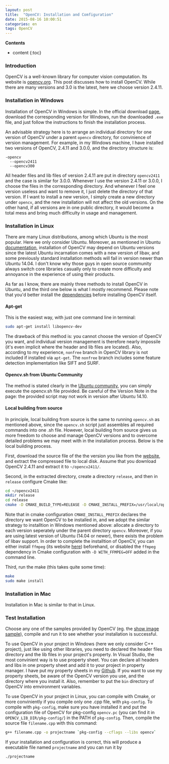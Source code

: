 ```yaml
---
layout: post
title:  "OpenCV: Installation and Comfiguration"
date: 2015-08-16 10:00:51 
categories: en
tags: OpenCV
---
```


__Contents__

* content
{:toc}

### Introduction

OpenCV is a well-known library for computer vision computation. Its website is [opencv.org](http://opencv.org/). This post discusses how to install OpenCV. While there are many versions and 3.0 is the latest, here we choose version 2.4.11.

### Installation in Windows

Installation of OpenCV in Windows is simple. In the official download [page](http://opencv.org/downloads.html), download the corresponding version for Windows, run the downloaded `.exe` file, and just follow the instructions to finish the installation process. 

An advisable strategy here is to arrange an individual directory for one version of OpenCV under a parent `opencv` directory, for convinience of version management. For example, in my Windows machine, I have installed two versions of OpenCV, 2.4.11 and 3.0.0, and the directory structure is:

	-opencv
	  --opencv2411
	  --opencv300
	 
All header files and lib files of version 2.4.11 are put in directory `opencv2411` and the case is similar for 3.0.0. Whenever I use the version 2.4.11 or 3.0.0, I choose the files in the corresponding directory. And whenever I feel one version useless and want to remove it, I just delete the directory of that version. If I want to install a new version, I simply create a new directory under `opencv`, and the new installation will not affect the old versions. On the other hand, if all versions are in one public directory, it would become a total mess and bring much difficulty in usage and management. 



### Installation in Linux

There are many Linux distributions, among which Ubuntu is the most popular. Here we only consider Ubuntu. Moreover, as mentioned in Ubuntu [documentation](https://help.ubuntu.com/community/OpenCV), installation of OpenCV may depend on Ubuntu versions since the latest Ubuntu incarnation comes with a new version of libav, and some previously standard installation methods will fail  in version newer than Ubuntu 14.04. I don't know why those guys in open source community always switch core libraries casually only to create more difficulty and annoyance in the experience of using their products.

As far as I know, there are mainly three methods to install OpenCV in Ubuntu, and the third one below is what I mostly recommend. Please note that you'd better install the [dependencies](http://docs.opencv.org/doc/tutorials/introduction/linux_install/linux_install.html#linux-installation) before installing OpenCV itself.

#### Apt-get

This is the easiest way, with just one command line in terminal:

```bash
sudo apt-get install libopencv-dev
```
	
The drawback of this method is: you cannot choose the version of OpenCV you want, and individual version management is therefore nearly impossile (it's even implicit where the header and lib files are located). Also, according to my experience, `nonfree` branch in OpenCV library is not included if installed via `apt-get`. The `nonfree` branch includes some feature detection implementation like SIFT and SURF.

#### Opencv.sh from Ubuntu Community

The method is stated clearly in the [Ubuntu community](https://help.ubuntu.com/community/OpenCV), you can simply execute the opencv.sh file provided. Be careful of the Version Note in the page: the provided script may not work in version after Ubuntu 14.10.

#### Local building from source

In principle, local building from source is the same to running `opencv.sh` as mentioned above, since the `opencv.sh` script just assembles all required commands into one .sh file. However, local building from source gives us more freedom to choose and manage OpenCV versions and to overcome detailed problems we may meet with in the installation process. Below is the local building process.

First, download the source file of the the version you like from the [website](http://docs.opencv.org/doc/tutorials/introduction/linux_install/linux_install.html#linux-installation), and extract the compressed file to local disk. Assume that you download OpenCV 2.4.11 and extract it to `~/opencv2411/`.

Second, in the extracted directory, create a directory `release`, and then in `release` configure Cmake like:

```bash
cd ~/opencv2411
mkdir release
cd release
cmake -D CMAKE_BUILD_TYPE=RELEASE -D CMAKE_INSTALL_PREFIX=/usr/local/opencv/opencv2411 -D BUILD_PYTHON_SUPPORT=ON ..
```

Note that in cmake configuration `CMAKE_INSTALL_PREFIX` declares the directory we want OpenCV to be installed in, and we adopt the similar strategy to installtion in Windows mentioned above: allocate a directory to each version seperately under the parent directory `opencv`. Moreover, if you are using latest version of Ubuntu (14.04 or newer), there exists the problem of libav support. In order to complete the installtion of OpenCV, you can either install `ffmpeg` (its website [here](https://www.ffmpeg.org/download.html#build-linux)) beforehand, or disabled the  `ffmpeg` dependency in Cmake configuration with `-D WITH_FFMPEG=OFF` added in the command line.

Third, run the make (this takes quite some time):

```bash
make
sudo make install
```

### Installation in Mac

Installation in Mac is similar to that in Linux.

### Test Installation

Choose any one of the samples provided by OpenCV (eg. the [show image sample](http://docs.opencv.org/2.4/doc/tutorials/introduction/display_image/display_image.html)), compile and run it to see whether your installation is successful.

To use OpenCV in your project in Windows (here we only consider C++ project), just like using other libraries, you need to declared the header files directory and the lib files in your project's property. In Visual Studio, the most convinient way is to use property sheet. You can declare all headers and libs in one property sheet and add it to your project in property manager. I have put my property sheets in my [Github](https://github.com/izhengfan/OpenCVConfigForVS2013). If you want to use my property sheets, be aware of the OpenCV version you use, and the directory where you install it. Also, remember to put the `bin` directory of OpenCV into emvironment variables.

To use OpenCV in your project in Linux, you can compile with Cmake, or more conviniently if you compile only one .cpp file, with `pkg-config`. To compile with `pkg-config`, make sure you have installed it and put the configuration file of OpenCV for pkg-config `opencv.pc` (you can find it in `OPENCV_LIB_DIR/pkg-config/`) in the PATH of `pkg-config`. Then, compile the source file `filename.cpp` with this command:

```bash
g++ filename.cpp -o projectname `pkg-config --cflags --libs opencv`
```
	
If your installation and configuration is correct, this will produce a executable file named `projectname` and you can run it by

	./projectname
	
